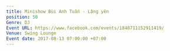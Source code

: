 ```yaml
---
title: Minishow Bùi Anh Tuấn - Lặng yên
position: 50
Genre: DJ
Event URL: https://www.facebook.com/events/1840711152911419/
Venue: Swing Lounge
Event date: 2017-08-13 07:00:00 +07:00
---
```


